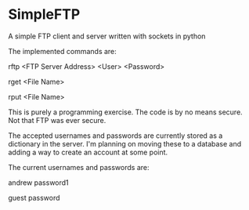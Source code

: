 # SimpleFTP
A simple FTP client and server written with sockets in python

The implemented commands are:

rftp \<FTP Server Address\> \<User\> \<Password\>

rget \<File Name\>

rput \<File Name\>

This is purely a programming exercise. The code is by no means secure. Not that FTP was ever secure.

The accepted usernames and passwords are currently stored as a dictionary in the server.
I'm planning on moving these to a database and adding a way to create an account at some point.

The current usernames and passwords are:

andrew password1

guest password
